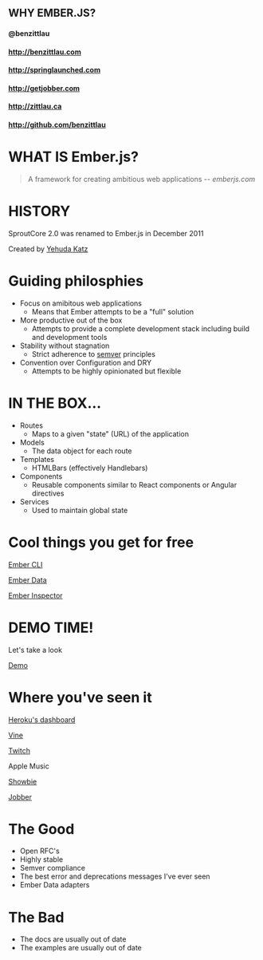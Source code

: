 ## WHY EMBER.JS?
#### @benzittlau
#### http://benzittlau.com
#### http://springlaunched.com
#### http://getjobber.com
#### http://zittlau.ca
#### http://github.com/benzittlau



# WHAT IS Ember.js?
> A framework for creating ambitious web applications
> -- <cite>emberjs.com</cite>



# HISTORY
SproutCore 2.0 was renamed to Ember.js in December 2011

Created by [Yehuda Katz](http://yehudakatz.com/)



# Guiding philosphies
* Focus on amibitous web applications <!-- .element: class="fragment" -->
  * Means that Ember attempts to be a "full" solution
* More productive out of the box <!-- .element: class="fragment" -->
  * Attempts to provide a complete development stack including build and development tools
* Stability without stagnation <!-- .element: class="fragment" -->
  * Strict adherence to [semver](http://semver.org/) principles
* Convention over Configuration and DRY <!-- .element: class="fragment" -->
  * Attempts to be highly opinionated but flexible



# IN THE BOX...
* Routes <!-- .element: class="fragment" -->
  * Maps to a given "state" (URL) of the application
* Models <!-- .element: class="fragment" -->
  * The data object for each route
* Templates <!-- .element: class="fragment" -->
  * HTMLBars (effectively Handlebars)
* Components <!-- .element: class="fragment" -->
  * Reusable components similar to React components or Angular directives
* Services <!-- .element: class="fragment" -->
  * Used to maintain global state



# Cool things you get for free
[Ember CLI](http://ember-cli.com/)

[Ember Data](https://github.com/emberjs/data)

[Ember Inspector](https://github.com/emberjs/ember-inspector)



#  DEMO TIME!
Let's take a look

[Demo](http://localhost.dev:4200)



# Where you've seen it
[Heroku's dashboard](heroku.com)

[Vine](vine.co)

[Twitch](http://www.twitch.tv/directory)

Apple Music

[Showbie](https://www.showbie.com/)  <!-- .element: class="fragment" data-fragment-index="1" -->

[Jobber](getjobber.com) <!-- .element: class="fragment" data-fragment-index="1" -->



# The Good
* Open RFC's
* Highly stable
* Semver compliance
* The best error and deprecations messages I've ever seen
* Ember Data adapters



# The Bad
* The docs are usually out of date
* The examples are usually out of date

